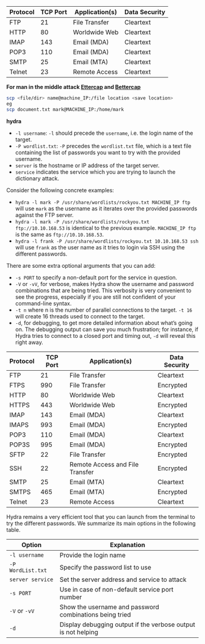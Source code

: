 | Protocol | TCP Port | Application(s) | Data Security |
| -------- | -------- | -------------- | ------------- |
| FTP      | 21       | File Transfer  | Cleartext     |
| HTTP     | 80       | Worldwide Web  | Cleartext     |
| IMAP     | 143      | Email (MDA)    | Cleartext     |
| POP3     | 110      | Email (MDA)    | Cleartext     |
| SMTP     | 25       | Email (MTA)    | Cleartext     |
| Telnet   | 23       | Remote Access  | Cleartext     |

**For man in the middle attack [Ettercap](https://www.ettercap-project.org) and [Bettercap](https://www.bettercap.org)**

```bash
scp <file/dir> name@machine_IP:/file location <save location>
eg
scp document.txt mark@MACHINE_IP:/home/mark
```

**hydra**

- `-l username`: `-l` should precede the `username`, i.e. the login name of the target.
- `-P wordlist.txt`: `-P` precedes the `wordlist.txt` file, which is a text file containing the list of passwords you want to try with the provided username.
- `server` is the hostname or IP address of the target server.
- `service` indicates the service which you are trying to launch the dictionary attack.

Consider the following concrete examples:

- `hydra -l mark -P /usr/share/wordlists/rockyou.txt MACHINE_IP ftp` will use `mark` as the username as it iterates over the provided passwords against the FTP server.
- `hydra -l mark -P /usr/share/wordlists/rockyou.txt ftp://10.10.168.53` is identical to the previous example. `MACHINE_IP ftp` is the same as `ftp://10.10.168.53`.
- `hydra -l frank -P /usr/share/wordlists/rockyou.txt 10.10.168.53 ssh` will use `frank` as the user name as it tries to login via SSH using the different passwords.

There are some extra optional arguments that you can add:

- `-s PORT` to specify a non-default port for the service in question.
- `-V` or `-vV`, for verbose, makes Hydra show  the username and password combinations that are being tried. This  verbosity is very convenient to see the progress, especially if you are  still not confident of your command-line syntax.
- `-t n` where n is the number of parallel connections to the target. `-t 16` will create 16 threads used to connect to the target.
- `-d`, for debugging, to get more detailed information  about what’s going on. The debugging output can save you much  frustration; for instance, if Hydra tries to connect to a closed port  and timing out, `-d` will reveal this right away.

| Protocol | TCP Port | Application(s)                  | Data Security |
| -------- | -------- | ------------------------------- | ------------- |
| FTP      | 21       | File Transfer                   | Cleartext     |
| FTPS     | 990      | File Transfer                   | Encrypted     |
| HTTP     | 80       | Worldwide Web                   | Cleartext     |
| HTTPS    | 443      | Worldwide Web                   | Encrypted     |
| IMAP     | 143      | Email (MDA)                     | Cleartext     |
| IMAPS    | 993      | Email (MDA)                     | Encrypted     |
| POP3     | 110      | Email (MDA)                     | Cleartext     |
| POP3S    | 995      | Email (MDA)                     | Encrypted     |
| SFTP     | 22       | File Transfer                   | Encrypted     |
| SSH      | 22       | Remote Access and File Transfer | Encrypted     |
| SMTP     | 25       | Email (MTA)                     | Cleartext     |
| SMTPS    | 465      | Email (MTA)                     | Encrypted     |
| Telnet   | 23       | Remote Access                   | Cleartext     |

Hydra remains a very efficient tool that you can launch from the  terminal to try the different passwords. We summarize its main options  in the following table.

| Option            | Explanation                                                  |
| ----------------- | ------------------------------------------------------------ |
| `-l username`     | Provide the login name                                       |
| `-P WordList.txt` | Specify the password list to use                             |
| `server service`  | Set the server address and service to attack                 |
| `-s PORT`         | Use in case of non-default service port number               |
| `-V` or `-vV`     | Show the username and password combinations being tried      |
| `-d`              | Display debugging output if the verbose output is not helping |